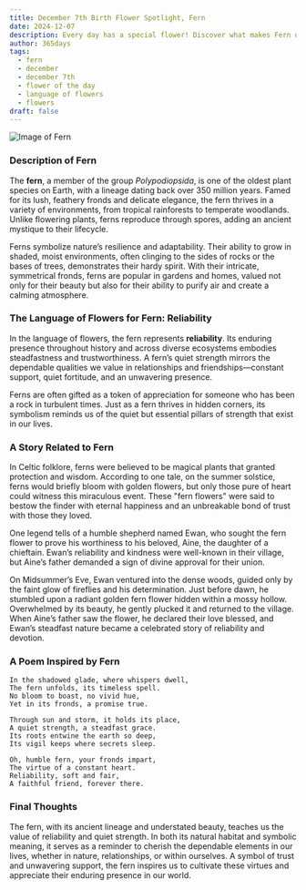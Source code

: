 ```yaml
---
title: December 7th Birth Flower Spotlight, Fern
date: 2024-12-07
description: Every day has a special flower! Discover what makes Fern unique as today’s birth flower and its symbolic meaning.
author: 365days
tags:
  - fern
  - december
  - december 7th
  - flower of the day
  - language of flowers
  - flowers
draft: false
---
```


![Image of Fern](https://cdn.pixabay.com/photo/2019/05/06/19/13/green-4183977_1280.jpg#center)


### Description of Fern

The **fern**, a member of the group _Polypodiopsida_, is one of the oldest plant species on Earth, with a lineage dating back over 350 million years. Famed for its lush, feathery fronds and delicate elegance, the fern thrives in a variety of environments, from tropical rainforests to temperate woodlands. Unlike flowering plants, ferns reproduce through spores, adding an ancient mystique to their lifecycle.

Ferns symbolize nature’s resilience and adaptability. Their ability to grow in shaded, moist environments, often clinging to the sides of rocks or the bases of trees, demonstrates their hardy spirit. With their intricate, symmetrical fronds, ferns are popular in gardens and homes, valued not only for their beauty but also for their ability to purify air and create a calming atmosphere.

### The Language of Flowers for Fern: Reliability

In the language of flowers, the fern represents **reliability**. Its enduring presence throughout history and across diverse ecosystems embodies steadfastness and trustworthiness. A fern’s quiet strength mirrors the dependable qualities we value in relationships and friendships—constant support, quiet fortitude, and an unwavering presence.

Ferns are often gifted as a token of appreciation for someone who has been a rock in turbulent times. Just as a fern thrives in hidden corners, its symbolism reminds us of the quiet but essential pillars of strength that exist in our lives.

### A Story Related to Fern

In Celtic folklore, ferns were believed to be magical plants that granted protection and wisdom. According to one tale, on the summer solstice, ferns would briefly bloom with golden flowers, but only those pure of heart could witness this miraculous event. These "fern flowers" were said to bestow the finder with eternal happiness and an unbreakable bond of trust with those they loved.

One legend tells of a humble shepherd named Ewan, who sought the fern flower to prove his worthiness to his beloved, Aine, the daughter of a chieftain. Ewan’s reliability and kindness were well-known in their village, but Aine’s father demanded a sign of divine approval for their union.

On Midsummer’s Eve, Ewan ventured into the dense woods, guided only by the faint glow of fireflies and his determination. Just before dawn, he stumbled upon a radiant golden fern flower hidden within a mossy hollow. Overwhelmed by its beauty, he gently plucked it and returned to the village. When Aine’s father saw the flower, he declared their love blessed, and Ewan’s steadfast nature became a celebrated story of reliability and devotion.

### A Poem Inspired by Fern

```
In the shadowed glade, where whispers dwell,  
The fern unfolds, its timeless spell.  
No bloom to boast, no vivid hue,  
Yet in its fronds, a promise true.  

Through sun and storm, it holds its place,  
A quiet strength, a steadfast grace.  
Its roots entwine the earth so deep,  
Its vigil keeps where secrets sleep.  

Oh, humble fern, your fronds impart,  
The virtue of a constant heart.  
Reliability, soft and fair,  
A faithful friend, forever there.  
```

### Final Thoughts

The fern, with its ancient lineage and understated beauty, teaches us the value of reliability and quiet strength. In both its natural habitat and symbolic meaning, it serves as a reminder to cherish the dependable elements in our lives, whether in nature, relationships, or within ourselves. A symbol of trust and unwavering support, the fern inspires us to cultivate these virtues and appreciate their enduring presence in our world.
